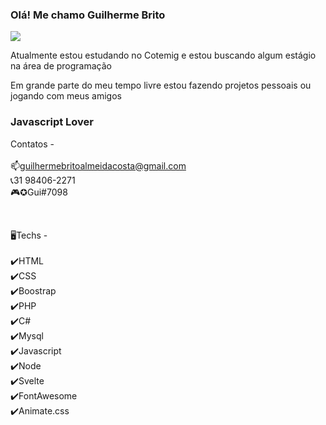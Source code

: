### Olá! Me chamo Guilherme Brito

<img src="https://i.imgur.com/sVK4bS0.png"/>

Atualmente estou estudando no Cotemig e estou buscando algum estágio na área de programação

Em grande parte do meu tempo livre estou fazendo projetos pessoais ou jogando com meus amigos

### Javascript Lover

Contatos - <br>
<br>
📫guilhermebritoalmeidacosta@gmail.com <br>
📞31 98406-2271 <br>
🎮✪Gui#7098 <br>

<br>

🖥️Techs - <br>
<br>
✔️HTML <br>
✔️CSS <br>
✔️Boostrap <br>
✔️PHP <br>
✔️C# <br>
✔️Mysql <br>
✔️Javascript <br>
✔️Node <br>
✔️Svelte <br>
✔️FontAwesome <br>
✔️Animate.css <br>




